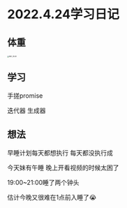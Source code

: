# 2022.4.24学习日记

## 体重

<img src="https://ypyun-cdn.u1n1.com/img/picgo/2022/04/24/20220424234236.PNG" alt="IMG_3549" style="zoom:25%;" />

## 学习

手搓promise

迭代器 生成器



## 想法

早睡计划每天都想执行 每天都没执行成

今天妹有午睡 晚上开看视频的时候太困了

19:00~21:00睡了两个钟头

估计今晚又很难在1点前入睡了😭